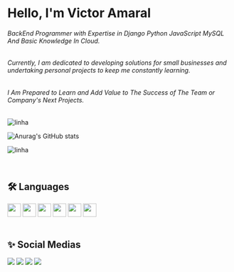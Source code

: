 # Hello, I'm Victor Amaral
###### BackEnd Programmer with Expertise in Django Python JavaScript MySQL And Basic Knowledge In Cloud.

###### Currently, I am dedicated to developing solutions for small businesses and undertaking personal projects to keep me constantly learning.

###### I Am Prepared to Learn and Add Value to The Success of The Team or Company's Next Projects.
                    

![linha](https://user-images.githubusercontent.com/73097560/115834477-dbab4500-a447-11eb-908a-139a6edaec5c.gif)

<div>
  
![Anurag's GitHub stats](https://github-readme-stats.vercel.app/api?username=V1KILL&show_icons=true&theme=discord_old_blurple)
  
</div>

 ![linha](https://user-images.githubusercontent.com/73097560/115834477-dbab4500-a447-11eb-908a-139a6edaec5c.gif)

<br>

## 🛠 Languages
<div>
  <img height=30 src="https://img.shields.io/badge/Django-092E20?style=for-the-badge&logo=django&logoColor=white"/>
  <img height=30 src="https://img.shields.io/badge/MySQL-005C84?style=for-the-badge&logo=mysql&logoColor=white"/>
  <img height=30 src="https://img.shields.io/badge/Python-3776AB?style=for-the-badge&logo=python&logoColor=white"/>
  <img height=30 src="https://img.shields.io/badge/JavaScript-F7DF1E?style=for-the-badge&logo=javascript&logoColor=black" />
  <img height=30 src="https://img.shields.io/badge/HTML5-E34F26?style=for-the-badge&logo=html5&logoColor=white"/>
  <img height=30 src="https://img.shields.io/badge/CSS3-1572B6?style=for-the-badge&logo=css3&logoColor=white"/>
</div>

<br>

## ✨ Social Medias

<div>
  <a href="https://v1kill.github.io/PORTFOLIO/" target="_blank"><img src="https://img.shields.io/badge/website-000000?style=for-the-badge&logo=About.me&logoColor=white"></a>
  <a href="https://youtube.com/@viktoramaral?si=3axuP7XpRSmaPwNh" target="_blank"><img src="https://img.shields.io/badge/YouTube-FF0000?style=for-the-badge&logo=youtube&logoColor=white"></a>
  <a href="https://www.instagram.com/viktoramaral/" target="_blank"><img src="https://img.shields.io/badge/Instagram-E4405F?style=for-the-badge&logo=instagram&logoColor=white"></a>
  <a href="https://www.linkedin.com/in/victor-amaral-a251aa261/" target="_blank"><img src="https://img.shields.io/badge/LinkedIn-0077B5?style=for-the-badge&logo=linkedin&logoColor=white"></a>
</div>


          
          
          
              
          
          
          

